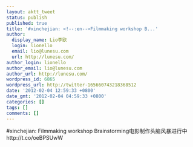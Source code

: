 ```yaml
---
layout: aktt_tweet
status: publish
published: true
title: '#xinchejian: <!--:en-->Filmmaking workshop B...'
author:
  display_name: Lio李欧
  login: lionello
  email: lio@lunesu.com
  url: http://lunesu.com/
author_login: lionello
author_email: lio@lunesu.com
author_url: http://lunesu.com/
wordpress_id: 6865
wordpress_url: http://twitter-165660743218368512
date: '2012-02-04 12:59:33 +0800'
date_gmt: '2012-02-04 04:59:33 +0800'
categories: []
tags: []
comments: []
---
```

<p>#xinchejian: <!--:en-->Filmmaking workshop Brainstorming<!--:--><!--:zh-->电影制作头脑风暴进行中<!--:--> http:&#47;&#47;t.co&#47;oeBPSUwW</p>

